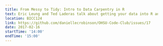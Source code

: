 ```yaml
---
title: From Messy to Tidy: Intro to Data Carpentry in R
text: Eric Leung and Ted Laderas talk about getting your data into R and doing some simple manipulations using tidyverse packages.
location: BICC124
link: https://github.com/daniellecrobinson/OHSU-Code-Club/issues/17
date: 2017-02-16
startTime: '14:00'
endTime: '15:00'
---
```



